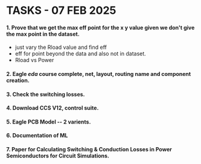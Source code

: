# TASKS - 07 FEB 2025

#### 1. Prove that we get the max eff point for the x y value given we don't give the max point in the dataset.
   - just vary the Rload value and find eff
   - eff for point beyond the data and also not in dataset.
   - Rload vs Power

#### 2. Eagle *eda* course complete, net, layout, routing name and component creation.
#### 3. Check the switching losses.
#### 4. Download CCS V12, control suite.
#### 5. Eagle PCB Model -- 2 varients.
#### 6. Documentation of ML
#### 7. Paper for Calculating Switching & Conduction Losses in Power Semiconductors for Circuit Simulations.
